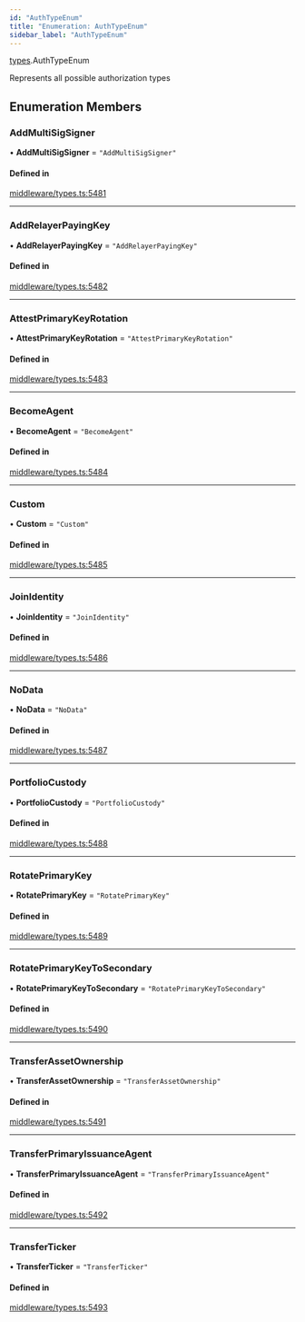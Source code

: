 ```yaml
---
id: "AuthTypeEnum"
title: "Enumeration: AuthTypeEnum"
sidebar_label: "AuthTypeEnum"
---
```


[types](../../../modules/Types/Types.md).AuthTypeEnum

Represents all possible authorization types

## Enumeration Members

### AddMultiSigSigner

• **AddMultiSigSigner** = ``"AddMultiSigSigner"``

#### Defined in

[middleware/types.ts:5481](https://github.com/PolymeshAssociation/polymesh-sdk/blob/fe2e6dd1d/src/middleware/types.ts#L5481)

___

### AddRelayerPayingKey

• **AddRelayerPayingKey** = ``"AddRelayerPayingKey"``

#### Defined in

[middleware/types.ts:5482](https://github.com/PolymeshAssociation/polymesh-sdk/blob/fe2e6dd1d/src/middleware/types.ts#L5482)

___

### AttestPrimaryKeyRotation

• **AttestPrimaryKeyRotation** = ``"AttestPrimaryKeyRotation"``

#### Defined in

[middleware/types.ts:5483](https://github.com/PolymeshAssociation/polymesh-sdk/blob/fe2e6dd1d/src/middleware/types.ts#L5483)

___

### BecomeAgent

• **BecomeAgent** = ``"BecomeAgent"``

#### Defined in

[middleware/types.ts:5484](https://github.com/PolymeshAssociation/polymesh-sdk/blob/fe2e6dd1d/src/middleware/types.ts#L5484)

___

### Custom

• **Custom** = ``"Custom"``

#### Defined in

[middleware/types.ts:5485](https://github.com/PolymeshAssociation/polymesh-sdk/blob/fe2e6dd1d/src/middleware/types.ts#L5485)

___

### JoinIdentity

• **JoinIdentity** = ``"JoinIdentity"``

#### Defined in

[middleware/types.ts:5486](https://github.com/PolymeshAssociation/polymesh-sdk/blob/fe2e6dd1d/src/middleware/types.ts#L5486)

___

### NoData

• **NoData** = ``"NoData"``

#### Defined in

[middleware/types.ts:5487](https://github.com/PolymeshAssociation/polymesh-sdk/blob/fe2e6dd1d/src/middleware/types.ts#L5487)

___

### PortfolioCustody

• **PortfolioCustody** = ``"PortfolioCustody"``

#### Defined in

[middleware/types.ts:5488](https://github.com/PolymeshAssociation/polymesh-sdk/blob/fe2e6dd1d/src/middleware/types.ts#L5488)

___

### RotatePrimaryKey

• **RotatePrimaryKey** = ``"RotatePrimaryKey"``

#### Defined in

[middleware/types.ts:5489](https://github.com/PolymeshAssociation/polymesh-sdk/blob/fe2e6dd1d/src/middleware/types.ts#L5489)

___

### RotatePrimaryKeyToSecondary

• **RotatePrimaryKeyToSecondary** = ``"RotatePrimaryKeyToSecondary"``

#### Defined in

[middleware/types.ts:5490](https://github.com/PolymeshAssociation/polymesh-sdk/blob/fe2e6dd1d/src/middleware/types.ts#L5490)

___

### TransferAssetOwnership

• **TransferAssetOwnership** = ``"TransferAssetOwnership"``

#### Defined in

[middleware/types.ts:5491](https://github.com/PolymeshAssociation/polymesh-sdk/blob/fe2e6dd1d/src/middleware/types.ts#L5491)

___

### TransferPrimaryIssuanceAgent

• **TransferPrimaryIssuanceAgent** = ``"TransferPrimaryIssuanceAgent"``

#### Defined in

[middleware/types.ts:5492](https://github.com/PolymeshAssociation/polymesh-sdk/blob/fe2e6dd1d/src/middleware/types.ts#L5492)

___

### TransferTicker

• **TransferTicker** = ``"TransferTicker"``

#### Defined in

[middleware/types.ts:5493](https://github.com/PolymeshAssociation/polymesh-sdk/blob/fe2e6dd1d/src/middleware/types.ts#L5493)
